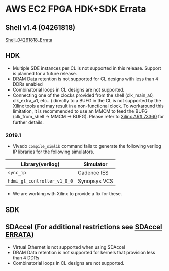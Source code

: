 
# AWS EC2 FPGA HDK+SDK Errata

## Shell v1.4 (04261818)
[Shell\_04261818_Errata](./hdk/docs/AWS_Shell_ERRATA.md)

## HDK
* Multiple SDE instances per CL is not supported in this release. Support is planned for a future release.
* DRAM Data retention is not supported for CL designs with less than 4 DDRs enabled
* Combinatorial loops in CL designs are not supported.  
* Connecting one of the clocks provided from the shell (clk_main_a0, clk_extra_a1, etc...) directly to a BUFG in the CL is not supported by the Xilinx tools and may result in a non-functional clock. To workaround this limitation, it is recommended to use an MMCM to feed the BUFG (clk_from_shell -> MMCM -> BUFG). Please refer to [Xilinx AR# 73360](https://www.xilinx.com/support/answers/73360.html) for further details.
### 2019.1 
* Vivado `compile_simlib` command fails to generate the following verilog IP libraries for the following simulators.

| Library(verilog) | Simulator |
|---|---|
| `sync_ip` | Cadence IES |
| `hdmi_gt_controller_v1_0_0` | Synopsys VCS |
* We are working with Xilinx to provide a fix for these.

## SDK

## SDAccel (For additional restrictions see [SDAccel ERRATA](./SDAccel/ERRATA.md))
* Virtual Ethernet is not supported when using SDAccel
* DRAM Data retention is not supported for kernels that provision less than 4 DDRs
* Combinatorial loops in CL designs are not supported. 
